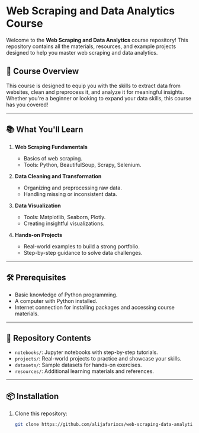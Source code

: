 
# Web Scraping and Data Analytics Course  

Welcome to the **Web Scraping and Data Analytics** course repository! This repository contains all the materials, resources, and example projects designed to help you master web scraping and data analytics.  

## 🚀 Course Overview  

This course is designed to equip you with the skills to extract data from websites, clean and preprocess it, and analyze it for meaningful insights. Whether you're a beginner or looking to expand your data skills, this course has you covered!  

---

## 📚 What You'll Learn  

1. **Web Scraping Fundamentals**  
   - Basics of web scraping.  
   - Tools: Python, BeautifulSoup, Scrapy, Selenium.  

2. **Data Cleaning and Transformation**  
   - Organizing and preprocessing raw data.  
   - Handling missing or inconsistent data.  

3. **Data Visualization**  
   - Tools: Matplotlib, Seaborn, Plotly.  
   - Creating insightful visualizations.  

4. **Hands-on Projects**  
   - Real-world examples to build a strong portfolio.  
   - Step-by-step guidance to solve data challenges.  

---

## 🛠️ Prerequisites  

- Basic knowledge of Python programming.  
- A computer with Python installed.  
- Internet connection for installing packages and accessing course materials.  

---

## 📁 Repository Contents  

- `notebooks/`: Jupyter notebooks with step-by-step tutorials.  
- `projects/`: Real-world projects to practice and showcase your skills.  
- `datasets/`: Sample datasets for hands-on exercises.  
- `resources/`: Additional learning materials and references.  

---

## 📦 Installation  

1. Clone this repository:  
   ```bash
   git clone https://github.com/alijafarixcs/web-scraping-data-analytics.git
